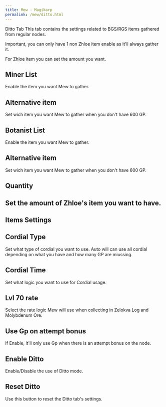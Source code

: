 ```yaml
---
title: Mew - Magikarp
permalink: /mew/ditto.html
---
```


Ditto Tab
This tab contains the settings related to BGS/RGS items gathered from regular nodes.

Important, you can only have 1 non Zhloe item enable as it'll always gather it.

For Zhloe item you can set the amount you want.
		
## Miner List
Enable the item you want Mew to gather.
		
## Alternative item
Set wich item you want Mew to gather when you don't have 600 GP.
		
## Botanist List
Enable the item you want Mew to gather.
		
## Alternative item
Set wich item you want Mew to gather when you don't have 600 GP.		
		
## Quantity
## Set the amount of Zhloe's item you want to have.
		
	
## Items Settings		
## Cordial Type
Set what type of cordial you want to use. Auto will can use all cordial depending on what you have and how many GP are miussing.
		
## Cordial Time
Set what logic you want to use for Cordial usage.
		
## Lvl 70 rate
Select the rate logic Mew will use when collecting in Zelokva Log and Molybdenum Ore.	
		
## Use Gp on attempt bonus
If Enable, it'll only use Gp when there is an attempt bonus on the node.		
		
## Enable Ditto
Enable/Disable the use of Ditto mode.
	
## Reset Ditto
Use this button to reset the Ditto tab's settings.
